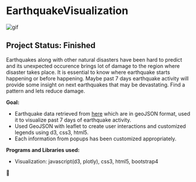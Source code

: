 # EarthquakeVisualization

![gif](static/images/earthquake.gif)

## Project Status: Finished

Earthquakes along with other natural disasters have been hard to predict and its unexpected occurence brings lot of damage to the region where disaster takes place. It is essential to know where earthquake starts happening or before happening. Maybe past 7 days earthquake activity will provide some insight on next earthquakes that may be devastating. Find a pattern and lets reduce damage.

**Goal:** 
- Earthquake data retrieved from [here](https://earthquake.usgs.gov/earthquakes/feed/v1.0/geojson.php) which are in geoJSON format, used it to visualize past 7 days of earthquake activity. 
- Used GeoJSON with leaflet to create user interactions and customized legends using d3, css3, html5.
- Each information from popups has been customized appropriately.


**Programs and Libraries used:**
- Visualization: javascript(d3, plotly), css3, html5, bootstrap4

:bear:
